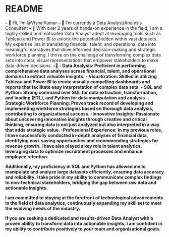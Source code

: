 # README

<b>- 👋</b> Hi, I’m @VishalKumar
<b>- 🌱</b> I’m currently a Data Analyst/Analysis Consultant
<b>- 👀</b> With over 2 years of hands-on experience in the field, I am a highly skilled and motivated Data Analyst adept at leveraging tools such as Tableau and Power BI to unlock the potential hidden within vast datasets. My expertise lies in translating financial, talent, and operational data into meaningful narratives that drive informed decision-making and strategic workforce planning. I thrive on the challenge of transforming complex data sets into clear, visual representations that empower stakeholders to make data-driven decisions.
<b>-💼<b> - Data Analysis: Proficient in performing comprehensive data analyses across financial, talent, and operational domains to extract valuable insights.
            - Visualization: Skilled in utilizing Tableau and Power BI to create visually compelling dashboards and reports that facilitate easy interpretation of complex data sets.
            - SQL and Python: Strong command over SQL for data extraction, transformation, and loading (ETL), and Python for data manipulation and analysis.
            -Strategic Workforce Planning: Proven track record of developing and implementing workforce strategies based on thorough data analysis, contributing to organizational success.
            -Innovative Insights: Passionate about uncovering innovative insights through creative and critical thinking, ensuring data is not just analyzed but also interpreted in a way that adds strategic value.
            -Professional Experience: In my previous roles, I have successfully conducted in-depth analyses of financial data, identifying cost-saving opportunities and recommending strategies for revenue growth. I have also played a key role in talent analytics, leveraging data to optimize recruitment processes and enhance employee retention.

Additionally, my proficiency in SQL and Python has allowed me to manipulate and analyze large datasets efficiently, ensuring data accuracy and reliability. I take pride in my ability to communicate complex findings to non-technical stakeholders, bridging the gap between raw data and actionable insights.

I am committed to staying at the forefront of technological advancements in the field of data analytics, continuously expanding my skill set to meet the evolving needs of the industry.

If you are seeking a dedicated and results-driven Data Analyst with a proven ability to transform data into actionable insights, I am confident in my ability to contribute positively to your team and organizational goals.
